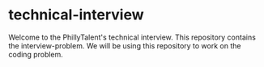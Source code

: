 # technical-interview
Welcome to the PhillyTalent's technical interview. This repository contains the interview-problem. We will be using this repository to work on the coding problem. 
